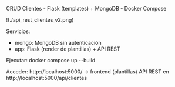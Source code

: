 CRUD Clientes - Flask (templates) + MongoDB - Docker Compose

!(./api_rest_clientes_v2.png)

Servicios:
- mongo: MongoDB sin autenticación
- app: Flask (render de plantillas) + API REST

Ejecutar:
  docker compose up --build

Acceder:
  http://localhost:5000/   -> frontend (plantillas)
  API REST en http://localhost:5000/api/clientes

